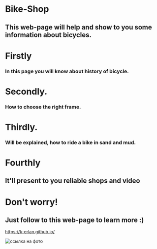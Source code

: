 # Bike-Shop
## This web-page will help and show to you some information about bicycles.

# Firstly
### In this page you will know about history of bicycle. 

# Secondly.
### How to choose the right frame. 

# Thirdly. 
### Will be explained, how to ride a bike in sand and mud. 

# Fourthly
## It'll present to you reliable shops and video 

# Don't worry! 
## Just follow to this web-page to learn more :) 
https://k-erlan.github.io/

![ссылка на фото](https://cdn1.worldpng.ru/uploads/2021/3/18/4d28f8a633dd6891549ce526ca5c9f6c-full.jpg)
